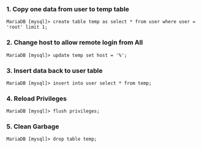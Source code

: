 ### 1. Copy one data from user to temp table 
```
MariaDB [mysql]> create table temp as select * from user where user = 'root' limit 1;
```

### 2. Change host to allow remote login from All
```
MariaDB [mysql]> update temp set host = '%';
```

### 3. Insert data back to user table
```
MariaDB [mysql]> insert into user select * from temp;
```

### 4. Reload Privileges
```
MariaDB [mysql]> flush privileges;
```

### 5. Clean Garbage
```
MariaDB [mysql]> drop table temp;
```
